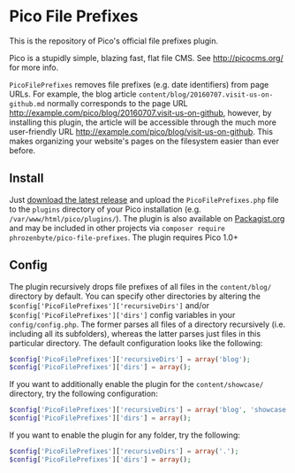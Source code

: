 Pico File Prefixes
==================

This is the repository of Pico's official file prefixes plugin.

Pico is a stupidly simple, blazing fast, flat file CMS. See http://picocms.org/ for more info.

`PicoFilePrefixes` removes file prefixes (e.g. date identifiers) from page URLs. For example, the blog article `content/blog/20160707.visit-us-on-github.md` normally corresponds to the page URL http://example.com/pico/blog/20160707.visit-us-on-github, however, by installing this plugin, the article will be accessible through the much more user-friendly URL http://example.com/pico/blog/visit-us-on-github. This makes organizing your website's pages on the filesystem easier than ever before.

Install
-------

Just [download the latest release](https://github.com/PhrozenByte/pico-file-prefixes/releases/latest) and upload the `PicoFilePrefixes.php` file to the `plugins` directory of your Pico installation (e.g. `/var/www/html/pico/plugins/`). The plugin is also available on [Packagist.org](https://packagist.org/packages/phrozenbyte/pico-file-prefixes) and may be included in other projects via `composer require phrozenbyte/pico-file-prefixes`. The plugin requires Pico 1.0+

Config
------

The plugin recursively drops file prefixes of all files in the `content/blog/` directory by default. You can specify other directories by altering the `$config['PicoFilePrefixes']['recursiveDirs']` and/or `$config['PicoFilePrefixes']['dirs']` config variables in your `config/config.php`. The former parses all files of a directory recursively (i.e. including all its subfolders), whereas the latter parses just files in this particular directory. The default configuration looks like the following:

```php
$config['PicoFilePrefixes']['recursiveDirs'] = array('blog');
$config['PicoFilePrefixes']['dirs'] = array();
```

If you want to additionally enable the plugin for the `content/showcase/` directory, try the following configuration:

```php
$config['PicoFilePrefixes']['recursiveDirs'] = array('blog', 'showcase');
$config['PicoFilePrefixes']['dirs'] = array();
```

If you want to enable the plugin for any folder, try the following:

```php
$config['PicoFilePrefixes']['recursiveDirs'] = array('.');
$config['PicoFilePrefixes']['dirs'] = array();
```
